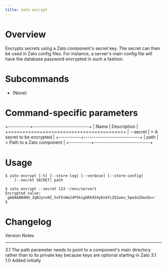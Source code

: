 ```yaml
---
title: zato encrypt
---
```


Overview
========

Encrypts secrets using a Zato component\'s secret key. The secret can then be
used in Zato config files. For instance, a server\'s main config file will have
the database password encrypted in such a fashion.

Subcommands
===========

-   (None)

Command-specific parameters
===========================

+-----------+----------------------------+
| Name      | Description                |
+===========+============================+
| \--secret | > A secret to be encrypted |
+-----------+----------------------------+
| path      | > Path to a Zato component |
+-----------+----------------------------+

Usage
=====

    $ zato encrypt [-h] [--store-log] [--verbose] [--store-config]
        [--secret SECRET] path

    $ zato encrypt --secret 123 ~/env/server1
    Encrypted value: `gAAAAABdKH_3qNJynvNI_hvFSvNe24P5kigbRk924yDxkFLZQ1weu_5pwSoZGwzQ==`
    $

Changelog
=========

  Version   Notes
  --------- --------------------------------------------------------------------
  3.1       The path parameter needs to point to a component\'s main directory
            rather than to its private key because keys are optional
            starting in Zato 3.1
  1.0       Added initially

